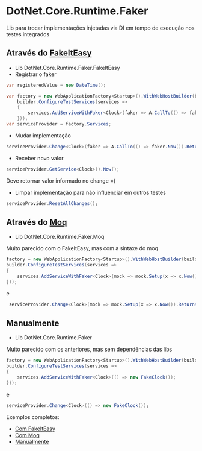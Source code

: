 # DotNet.Core.Runtime.Faker

Lib para trocar implementações injetadas via DI em tempo de execução nos testes integrados

## Através do [FakeItEasy](https://github.com/FakeItEasy/FakeItEasy)
- Lib DotNet.Core.Runtime.Faker.FakeItEasy 
-  Registrar o faker 
```c#
var registeredValue = new DateTime();

var factory = new WebApplicationFactory<Startup>().WithWebHostBuilder(builder =>
    builder.ConfigureTestServices(services =>
    {
        services.AddServiceWithFaker<Clock>(faker => A.CallTo(() => faker.Now()).Returns(registeredValue));
    }));
var serviceProvider = factory.Services;
```

- Mudar implementação
```c#
serviceProvider.Change<Clock>(faker => A.CallTo(() => faker.Now()).Returns(new DateTime()));
```

- Receber novo valor

```c#
serviceProvider.GetService<Clock>().Now();
```
Deve retornar valor informado no change =)

- Limpar implementação para não influenciar em outros testes
```c#
serviceProvider.ResetAllChanges();
```

## Através do [Moq](https://github.com/Moq/moq4)
- Lib DotNet.Core.Runtime.Faker.Moq

Muito parecido com o FakeItEasy, mas com a sintaxe do moq
```c#
factory = new WebApplicationFactory<Startup>().WithWebHostBuilder(builder =>
builder.ConfigureTestServices(services =>
{
    services.AddServiceWithFaker<Clock>(mock => mock.Setup(x => x.Now()).Returns(registeredValue));
}));
```
e
```c#
 serviceProvider.Change<Clock>(mock => mock.Setup(x => x.Now()).Returns(new DateTime()));
```

## Manualmente
- Lib DotNet.Core.Runtime.Faker

Muito parecido com os anteriores, mas sem dependências das libs
```c#
factory = new WebApplicationFactory<Startup>().WithWebHostBuilder(builder =>
builder.ConfigureTestServices(services =>
{
    services.AddServiceWithFaker<Clock>(() => new FakeClock());
}));
```
e
```c#
serviceProvider.Change<Clock>(() => new FakeClock());
```

Exemplos completos:
- [Com FakeItEasy](https://github.com/willsbctm/DotNet.Core.Runtime.Faker/blob/main/test/DotNet.Core.Runtime.Faker.Integration.Tests/RuntimeFakerUsingFakeItEasyTests.cs)
- [Com Moq](https://github.com/willsbctm/DotNet.Core.Runtime.Faker/blob/main/test/DotNet.Core.Runtime.Faker.Integration.Tests/RuntimeFakerUsingMoqTests.cs)
- [Manualmente](https://github.com/willsbctm/DotNet.Core.Runtime.Faker/blob/main/test/DotNet.Core.Runtime.Faker.Integration.Tests/RuntimeFakerUsingCustomFakerTests.cs)
